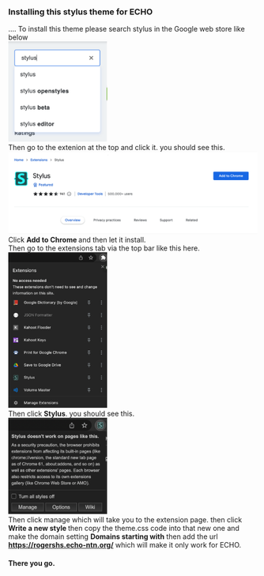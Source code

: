 ### Installing this stylus theme for <b> ECHO </b>
....
To install this theme please search stylus in the Google web store like below <br>
<img src="/images/search.png" width="200vh">
<br>
Then go to the extenion at the top and click it. you should see this.
<img src="/images/page.png">
<br> 
Click <b> Add to Chrome </b> and then let it install.
<br> 
Then go to the extensions tab via the top bar like this here. <br>
<img src="/images/bar.png" width="200vh">
<br>
Then click <b>Stylus</b>. you should see this. <br>
<img src="/images/manage.png" width="200vh">
<br>
Then click manage which will take you to the extension page. then click <b> Write a new style </b> then copy the theme.css code into that new one and make the domain setting <b>Domains starting with</b> then add the url <b>https://rogershs.echo-ntn.org/</b> which will make it only work for ECHO.
<br>
#### There you go.
